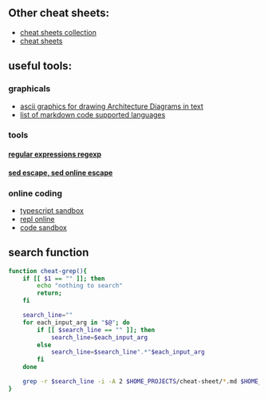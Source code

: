 ## Other cheat sheets:
* [cheat sheets collection](https://lzone.de/cheat-sheet/)
* [cheat sheets](https://www.cheatography.com)

## useful tools:
### graphicals
* [ascii graphics for drawing Architecture Diagrams in text](http://asciiflow.com/)  
* [list of markdown code supported languages](https://github.com/github/linguist/blob/master/lib/linguist/languages.yml)  

### tools
#### [regular expressions regexp](https://regex101.com)
#### [sed escape, sed online escape](https://dwaves.de/tools/escape/)

### online coding
* [typescript sandbox](https://www.typescriptlang.org/)
* [repl online](https://replit.com/)
* [code sandbox](https://codesandbox.io/)

## search function
```sh
function cheat-grep(){
    if [[ $1 == "" ]]; then
        echo "nothing to search"
        return;
    fi

    search_line=""
    for each_input_arg in "$@"; do
        if [[ $search_line == "" ]]; then
            search_line=$each_input_arg
        else
            search_line=$search_line".*"$each_input_arg
        fi
    done

    grep -r $search_line -i -A 2 $HOME_PROJECTS/cheat-sheet/*.md $HOME_PROJECTS/bash-example/*
}
```
